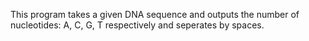 This program takes a given DNA sequence and outputs the number of nucleotides: A, C, G, T respectively and seperates by spaces. 
